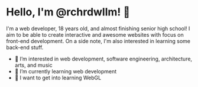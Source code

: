 # Hello, I'm @rchrdwllm! 👋

I'm a web developer, 18 years old, and almost finishing senior high school!
I aim to be able to create interactive and awesome websites with focus on front-end development.
On a side note, I'm also interested in learning some back-end stuff.

- 👀 I’m interested in web development, software engineering, architecture, arts, and music
- 🌱 I’m currently learning web development
- 📐 I want to get into learning WebGL
